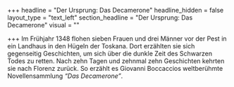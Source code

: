 +++
headline = "Der Ursprung: Das Decamerone"
headline_hidden = false
layout_type = "text_left"
section_headline = "Der Ursprung: Das Decamerone"
visual = ""

+++
Im Frühjahr 1348 flohen sieben Frauen und drei Männer vor der Pest in ein Landhaus in den Hügeln der Toskana. Dort erzählten sie sich gegenseitig Geschichten, um sich über die dunkle Zeit des Schwarzen Todes zu retten. Nach zehn Tagen und zehnmal zehn Geschichten kehrten sie nach Florenz zurück. So erzählt es Giovanni Boccaccios weltberühmte Novellensammlung _“Das Decamerone”_.
